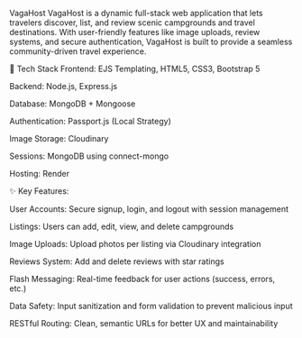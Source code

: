 VagaHost
VagaHost is a dynamic full-stack web application that lets travelers discover, list, and review scenic campgrounds and travel destinations. With user-friendly features like image uploads, review systems, and secure authentication, VagaHost is built to provide a seamless community-driven travel experience.

🚀 Tech Stack
Frontend: EJS Templating, HTML5, CSS3, Bootstrap 5

Backend: Node.js, Express.js

Database: MongoDB + Mongoose

Authentication: Passport.js (Local Strategy)

Image Storage: Cloudinary

Sessions: MongoDB using connect-mongo

Hosting: Render

✨ Key Features:

 User Accounts: Secure signup, login, and logout with session management

 Listings: Users can add, edit, view, and delete campgrounds

 Image Uploads: Upload  photos per listing via Cloudinary integration

 Reviews System: Add and delete reviews with star ratings

 Flash Messaging: Real-time feedback for user actions (success, errors, etc.)

 Data Safety: Input sanitization and form validation to prevent malicious input

 RESTful Routing: Clean, semantic URLs for better UX and maintainability
